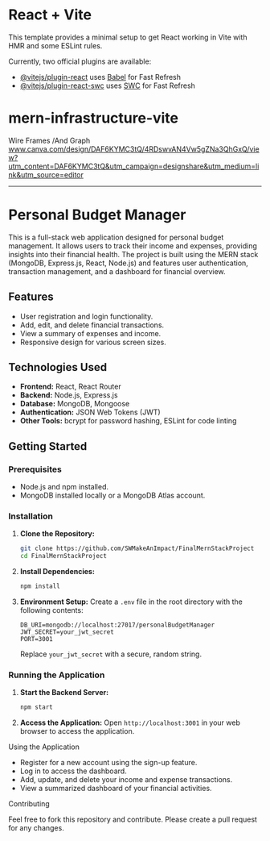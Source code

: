 # React + Vite

This template provides a minimal setup to get React working in Vite with HMR and some ESLint rules.

Currently, two official plugins are available:

- [@vitejs/plugin-react](https://github.com/vitejs/vite-plugin-react/blob/main/packages/plugin-react/README.md) uses [Babel](https://babeljs.io/) for Fast Refresh
- [@vitejs/plugin-react-swc](https://github.com/vitejs/vite-plugin-react-swc) uses [SWC](https://swc.rs/) for Fast Refresh
# mern-infrastructure-vite


Wire Frames /And Graph
www.canva.com/design/DAF6KYMC3tQ/4RDswvAN4Vw5gZNa3QhGxQ/view?utm_content=DAF6KYMC3tQ&utm_campaign=designshare&utm_medium=link&utm_source=editor

---

# Personal Budget Manager

This is a full-stack web application designed for personal budget management. It allows users to track their income and expenses, providing insights into their financial health. The project is built using the MERN stack (MongoDB, Express.js, React, Node.js) and features user authentication, transaction management, and a dashboard for financial overview.

## Features

- User registration and login functionality.
- Add, edit, and delete financial transactions.
- View a summary of expenses and income.
- Responsive design for various screen sizes.

## Technologies Used

- **Frontend:** React, React Router
- **Backend:** Node.js, Express.js
- **Database:** MongoDB, Mongoose
- **Authentication:** JSON Web Tokens (JWT)
- **Other Tools:** bcrypt for password hashing, ESLint for code linting

## Getting Started

### Prerequisites

- Node.js and npm installed.
- MongoDB installed locally or a MongoDB Atlas account.

### Installation

1. **Clone the Repository:**
   ```bash
   git clone https://github.com/SWMakeAnImpact/FinalMernStackProject
   cd FinalMernStackProject
   ```

2. **Install Dependencies:**
   ```bash
   npm install
   ```

3. **Environment Setup:**
   Create a `.env` file in the root directory with the following contents:
   ```
   DB_URI=mongodb://localhost:27017/personalBudgetManager
   JWT_SECRET=your_jwt_secret
   PORT=3001
   ```
   Replace `your_jwt_secret` with a secure, random string.

### Running the Application

1. **Start the Backend Server:**
   ```bash
   npm start
   ```

2. **Access the Application:**
   Open `http://localhost:3001` in your web browser to access the application.

Using the Application

- Register for a new account using the sign-up feature.
- Log in to access the dashboard.
- Add, update, and delete your income and expense transactions.
- View a summarized dashboard of your financial activities.

 Contributing

Feel free to fork this repository and contribute. Please create a pull request for any changes.


